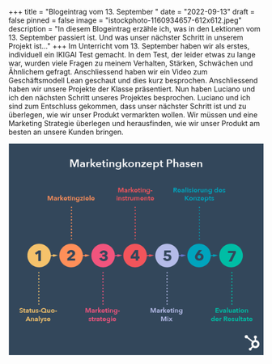 +++
title = "Blogeintrag vom 13. September "
date = "2022-09-13"
draft = false
pinned = false
image = "istockphoto-1160934657-612x612.jpeg"
description = "In diesem Blogeintrag erzähle ich, was in den Lektionen vom 13. September passiert ist. Und was unser nächster Schritt in unserem Projekt ist..."
+++
Im Unterricht vom 13. September haben wir als erstes, individuell ein IKIGAI Test gemacht. In dem Test, der leider etwas zu lange war, wurden viele Fragen zu meinem Verhalten, Stärken, Schwächen und Ähnlichem gefragt. Anschliessend haben wir ein Video zum Geschäftsmodell Lean geschaut und dies kurz besprochen. Anschliessend haben wir unsere Projekte der Klasse präsentiert. Nun haben Luciano und ich den nächsten Schritt unseres Projektes besprochen. Luciano und ich sind zum Entschluss gekommen, dass unser nächster Schritt ist und zu überlegen, wie wir unser Produkt vermarkten wollen. Wir müssen und eine Marketing Strategie überlegen und herausfinden, wie wir unser Produkt am besten an unsere Kunden bringen.

![](marketingkonzept-grafik.webp)